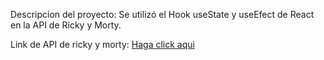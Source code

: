 Descripcion del proyecto: Se utilizó el Hook useState y useEfect de React en la API de Ricky y Morty. 

Link de API de ricky y morty: <a href="https://rickandmortyapi.com">Haga click aqui</a>




